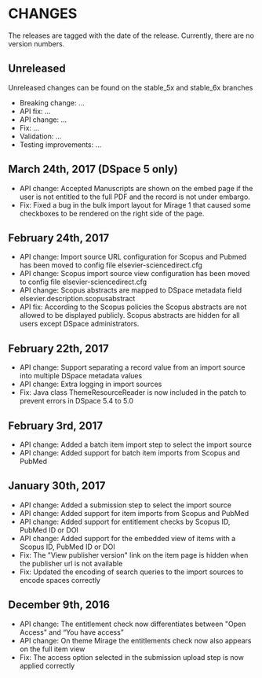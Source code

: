 # CHANGES

The releases are tagged with the date of the release. Currently, there are no version numbers.

## Unreleased

Unreleased changes can be found on the stable_5x and stable_6x branches

- Breaking change: ...
- API fix: ...
- API change: ...
- Fix: ...
- Validation: ...
- Testing improvements: ...

## March 24th, 2017 (DSpace 5 only)
- API change: Accepted Manuscripts are shown on the embed page if the user is not entitled to the full PDF and the record is not under embargo.
- Fix: Fixed a bug in the bulk import layout for Mirage 1 that caused some checkboxes to be rendered on the right side of the page.

## February 24th, 2017

- API change: Import source URL configuration for Scopus and Pubmed has been moved to config file elsevier-sciencedirect.cfg
- API change: Scopus import source view configuration has been moved to config file elsevier-sciencedirect.cfg
- API change: Scopus abstracts are mapped to DSpace metadata field elsevier.description.scopusabstract
- API fix: According to the Scopus policies the Scopus abstracts are not allowed to be displayed publicly. Scopus abstracts are hidden for all users except DSpace administrators. 

## February 22th, 2017

- API change: Support separating a record value from an import source into multiple DSpace metadata values
- API change: Extra logging in import sources
- Fix: Java class ThemeResourceReader is now included in the patch to prevent errors in DSpace 5.4 to 5.0

## February 3rd, 2017

- API change: Added a batch item import step to select the import source
- API change: Added support for batch item imports from Scopus and PubMed

## January 30th, 2017

- API change: Added a submission step to select the import source
- API change: Added support for item imports from Scopus and PubMed
- API change: Added support for entitlement checks by Scopus ID, PubMed ID or DOI
- API change: Added support for the embedded view of items with a Scopus ID, PubMed ID or DOI
- Fix: The "View publisher version" link on the item page is hidden when the publisher url is not available
- Fix: Updated the encoding of search queries to the import sources to encode spaces correctly

## December 9th, 2016

- API change: The entitlement check now differentiates between "Open Access" and “You have access”
- API change: On theme Mirage the entitlements check now also appears on the full item view
- Fix: The access option selected in the submission upload step is now applied correctly